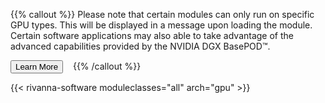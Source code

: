 {{% callout %}}
Please note that certain modules can only run on specific GPU types. This will be displayed in a message upon loading the module.
Certain software applications may also able to take advantage of the advanced capabilities provided by the NVIDIA DGX BasePOD™.

<a href="/userinfo/hpc/basepod"><button class="btn btn-success">Learn More</button></a> &nbsp;&nbsp;
{{% /callout %}}

{{< rivanna-software moduleclasses="all" arch="gpu" >}}

